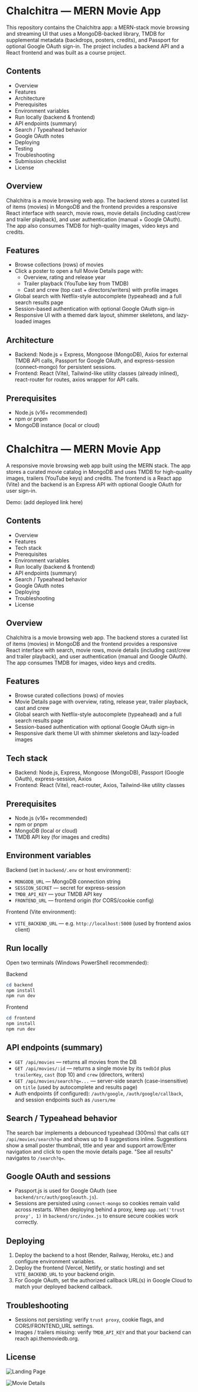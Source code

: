 # Chalchitra — MERN Movie App

This repository contains the Chalchitra app: a MERN-stack movie browsing and streaming UI that uses a MongoDB-backed library, TMDB for supplemental metadata (backdrops, posters, credits), and Passport for optional Google OAuth sign-in. The project includes a backend API and a React frontend and was built as a course project.

Contents
--------

- Overview
- Features
- Architecture
- Prerequisites
- Environment variables
- Run locally (backend & frontend)
- API endpoints (summary)
- Search / Typeahead behavior
- Google OAuth notes
- Deploying
- Testing
- Troubleshooting
- Submission checklist
- License

Overview
--------

Chalchitra is a movie browsing web app. The backend stores a curated list of items (movies) in MongoDB and the frontend provides a responsive React interface with search, movie rows, movie details (including cast/crew and trailer playback), and user authentication (manual + Google OAuth). The app also consumes TMDB for high-quality images, video keys and credits.

Features
--------

- Browse collections (rows) of movies
- Click a poster to open a full Movie Details page with:
  - Overview, rating and release year
  - Trailer playback (YouTube key from TMDB)
  - Cast and crew (top cast + directors/writers) with profile images
- Global search with Netflix-style autocomplete (typeahead) and a full search results page
- Session-based authentication with optional Google OAuth sign-in
- Responsive UI with a themed dark layout, shimmer skeletons, and lazy-loaded images

Architecture
------------

- Backend: Node.js + Express, Mongoose (MongoDB), Axios for external TMDB API calls, Passport for Google OAuth, and express-session (connect-mongo) for persistent sessions.
- Frontend: React (Vite), Tailwind-like utility classes (already inlined), react-router for routes, axios wrapper for API calls.

Prerequisites
-------------

- Node.js (v16+ recommended)
- npm or pnpm
- MongoDB instance (local or cloud)
# Chalchitra — MERN Movie App

A responsive movie browsing web app built using the MERN stack. The app stores a curated movie catalog in MongoDB and uses TMDB for high-quality images, trailers (YouTube keys) and credits. The frontend is a React app (Vite) and the backend is an Express API with optional Google OAuth for user sign-in.

Demo: (add deployed link here)

Contents
--------

- Overview
- Features
- Tech stack
- Prerequisites
- Environment variables
- Run locally (backend & frontend)
- API endpoints (summary)
- Search / Typeahead behavior
- Google OAuth notes
- Deploying
- Troubleshooting
- License

Overview
--------

Chalchitra is a movie browsing web app. The backend stores a curated list of items (movies) in MongoDB and the frontend provides a responsive React interface with search, movie rows, movie details (including cast/crew and trailer playback), and user authentication (manual and Google OAuth). The app consumes TMDB for images, video keys and credits.

Features
--------

- Browse curated collections (rows) of movies
- Movie Details page with overview, rating, release year, trailer playback, cast and crew
- Global search with Netflix-style autocomplete (typeahead) and a full search results page
- Session-based authentication with optional Google OAuth sign-in
- Responsive dark theme UI with shimmer skeletons and lazy-loaded images

Tech stack
----------

- Backend: Node.js, Express, Mongoose (MongoDB), Passport (Google OAuth), express-session, Axios
- Frontend: React (Vite), react-router, Axios, Tailwind-like utility classes

Prerequisites
-------------

- Node.js (v16+ recommended)
- npm or pnpm
- MongoDB (local or cloud)
- TMDB API key (for images and credits)

Environment variables
---------------------

Backend (set in `backend/.env` or host environment):

- `MONGODB_URL` — MongoDB connection string
- `SESSION_SECRET` — secret for express-session
- `TMDB_API_KEY` — your TMDB API key
- `FRONTEND_URL` — frontend origin (for CORS/cookie config)

Frontend (Vite environment):

- `VITE_BACKEND_URL` — e.g. `http://localhost:5000` (used by frontend axios client)

Run locally
-----------

Open two terminals (Windows PowerShell recommended):

Backend
```powershell
cd backend
npm install
npm run dev
```

Frontend
```powershell
cd frontend
npm install
npm run dev
```

API endpoints (summary)
-----------------------

- `GET /api/movies` — returns all movies from the DB
- `GET /api/movies/:id` — returns a single movie by its `tmdbId` plus `trailerKey`, `cast` (top 10) and `crew` (directors, writers)
- `GET /api/movies/search?q=...` — server-side search (case-insensitive) on `title` (used by autocomplete and results page)
- Auth endpoints (if configured): `/auth/google`, `/auth/google/callback`, and session endpoints such as `/users/me`

Search / Typeahead behavior
---------------------------

The search bar implements a debounced typeahead (300ms) that calls `GET /api/movies/search?q=` and shows up to 8 suggestions inline. Suggestions show a small poster thumbnail, title and year and support arrow/Enter navigation and click to open the movie details page. "See all results" navigates to `/search?q=`.

Google OAuth and sessions
-------------------------

- Passport.js is used for Google OAuth (see `backend/src/auth/googleauth.js`).
- Sessions are persisted using `connect-mongo` so cookies remain valid across restarts. When deploying behind a proxy, keep `app.set('trust proxy', 1)` in `backend/src/index.js` to ensure secure cookies work correctly.

Deploying
---------

1. Deploy the backend to a host (Render, Railway, Heroku, etc.) and configure environment variables.
2. Deploy the frontend (Vercel, Netlify, or static hosting) and set `VITE_BACKEND_URL` to your backend origin.
3. For Google OAuth, set the authorized callback URL(s) in Google Cloud to match your deployed backend callback.

Troubleshooting
---------------

- Sessions not persisting: verify `trust proxy`, cookie flags, and CORS/FRONTEND_URL settings.
- Images / trailers missing: verify `TMDB_API_KEY` and that your backend can reach api.themoviedb.org.

License
-------



![Landing Page](Chalchitra-app\frontend\src\assets\landingpage.png)

![Movie Details](Chalchitra-app\frontend\src\assets\moviedetails.png)


